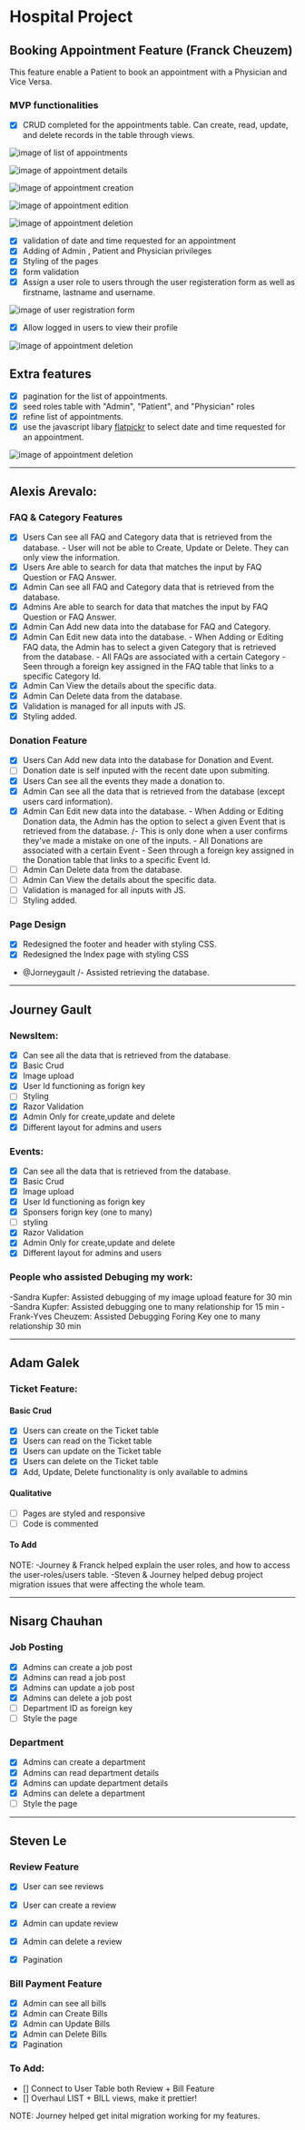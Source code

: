 # Hospital Project 

## Booking Appointment Feature (Franck Cheuzem)

This feature enable a Patient to book an appointment with a Physician and Vice Versa.


### MVP functionalities

- [x] CRUD completed for the appointments table. Can create, read, update, and delete records in the table
 through views.
 
![image of list of appointments](https://github.com/Journeygault/Timmins_V3/blob/master/imgs/list_appointments.jpg)

![image of appointment details](https://github.com/Journeygault/Timmins_V3/blob/master/imgs/details_appointment.jpg)

![image of appointment creation](https://github.com/Journeygault/Timmins_V3/blob/master/imgs/create_appointment.jpg)

![image of appointment edition](https://github.com/Journeygault/Timmins_V3/blob/master/imgs/edit_appointment.jpg)

![image of appointment deletion](https://github.com/Journeygault/Timmins_V3/blob/master/imgs/delete_appointment.jpg)
 
- [x] validation of  date and time requested for an appointment
- [x] Adding of Admin , Patient and Physician privileges
- [x] Styling of the pages
- [x] form validation
- [x] Assign a user role to users through the user registeration form as well as firstname, lastname and username.

![image of user registration form](https://github.com/Journeygault/Timmins_V3/blob/master/imgs/user_registration.jpg)

- [x] Allow logged in users to view their profile 

![image of appointment deletion](https://github.com/Journeygault/Timmins_V3/blob/master/imgs/user_profile.jpg)


## Extra features
- [x] pagination for the list of appointments.
- [x] seed roles table with "Admin", "Patient", and "Physician" roles
- [x] refine list of appointments.
- [x] use the javascript libary [flatpickr](https://flatpickr.js.org/) to select date and time requested for an appointment.

![image of appointment deletion](https://github.com/Journeygault/Timmins_V3/blob/master/imgs/calendar_appointment.jpg)

---

## Alexis Arevalo:

### FAQ & Category Features 

- [x] Users Can see all FAQ and Category data that is retrieved from the database.
        - User will not be able to Create, Update or Delete. They can only view the information.
- [x] Users Are able to search for data that matches the input by FAQ Question or FAQ Answer.
- [x] Admin Can see all FAQ and Category data that is retrieved from the database.
- [x] Admins Are able to search for data that matches the input by FAQ Question or FAQ Answer.
- [x] Admin Can Add new data into the database for FAQ and Category.
- [x] Admin Can Edit new data into the database.
        - When Adding or Editing FAQ data, the Admin has to select a given Category that is retrieved from the database.
        - All FAQs are associated with a certain Category - Seen through a foreign key assigned in the FAQ table that links to a specific Category Id.
- [x] Admin Can View the details about the specific data.
- [x] Admin Can Delete data from the database.
- [x] Validation is managed for all inputs with JS.
- [x] Styling added.

### Donation Feature

- [x] Users Can Add new data into the database for Donation and Event.
- [ ] Donation date is self inputed with the recent date upon submiting.
- [x] Users Can see all the events they made a donation to.
- [x] Admin Can see all the data that is retrieved from the database (except users card information).
- [x] Admin Can Edit new data into the database.
        - When Adding or Editing Donation data, the Admin has the option to select a given Event that is retrieved from the database. /- This is only done when a user confirms they've made a mistake on one of the inputs.
        - All Donations are associated with a certain Event - Seen through a foreign key assigned in the Donation table that links to a specific Event Id.
- [ ] Admin Can Delete data from the database.
- [ ] Admin Can View the details about the specific data.
- [ ] Validation is managed for all inputs with JS.
- [ ] Styling added.

### Page Design

- [x] Redesigned the footer and header with styling CSS.
- [x] Redesigned the Index page with styling CSS

- @Jorneygault /- Assisted retrieving the database.
---

## Journey Gault
### NewsItem:

- [x] Can see all the data that is retrieved from the database.
- [x] Basic Crud
- [x] Image upload
- [x] User Id functioning as forign key
- [ ] Styling
- [x] Razor Validation
- [x] Admin Only for create,update and delete
- [x] Different layout for admins and users

### Events:

- [x] Can see all the data that is retrieved from the database.
- [x] Basic Crud
- [x] Image upload
- [x] User Id functioning as forign key
- [x] Sponsers forign key (one to many)
- [ ] styling
- [x] Razor Validation
- [x] Admin Only for create,update and delete
- [x] Different layout for admins and users

### People who assisted Debuging my work:
-Sandra Kupfer: Assisted debugging of my image upload feature for 30 min
-Sandra Kupfer: Assisted debugging one to many relationship for 15 min
-Frank-Yves Cheuzem: Assisted Debugging Foring Key one to many relationship 30 min

---

## Adam Galek

### Ticket Feature:

#### Basic Crud
- [x] Users can create on the Ticket table
- [x] Users can read on the Ticket table
- [x] Users can update on the Ticket table
- [x] Users can delete on the Ticket table
- [x] Add, Update, Delete functionality is only available to admins

#### Qualitative
- [ ] Pages are styled and responsive
- [ ] Code is commented

#### To Add

NOTE: 
-Journey & Franck helped explain the user roles, and how to access the user-roles/users table.
-Steven & Journey helped debug project migration issues that were affecting the whole team.


---

## Nisarg Chauhan

### Job Posting
- [x] Admins can create a job post
- [x] Admins can read a job post
- [x] Admins can update a job post
- [x] Admins can delete a job post
- [ ] Department ID as foreign key
- [ ] Style the page

### Department
- [x] Admins can create a department
- [x] Admins can read department details
- [x] Admins can update department details
- [x] Admins can delete a department
- [ ] Style the page

---

## Steven Le

### Review Feature
- [x] User can see reviews
- [x] User can create a review
- [x] Admin can update review
- [x] Admin can delete a review
- [x] Pagination


### Bill Payment Feature
- [x] Admin can see all bills
- [x] Admin can Create Bills
- [x] Admin can Update Bills
- [x] Admin can Delete Bills
- [x] Pagination

### To Add:
- [] Connect to User Table both Review + Bill Feature
- [] Overhaul LIST + BILL views, make it prettier!

NOTE: Journey helped get inital migration working for my features.




